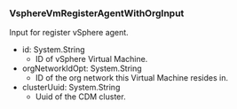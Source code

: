 ### VsphereVmRegisterAgentWithOrgInput
Input for register vSphere agent.

- id: System.String
  - ID of vSphere Virtual Machine.
- orgNetworkIdOpt: System.String
  - ID of the org network this Virtual Machine resides in.
- clusterUuid: System.String
  - Uuid of the CDM cluster.
